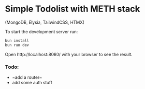 # Simple Todolist with METH stack

(MongoDB, Elysia, TailwindCSS, HTMX)

To start the development server run:

```bash
bun install
bun run dev
```

Open http://localhost:8080/ with your browser to see the result.

### Todo:

- ~add a router~
- add some auth stuff
